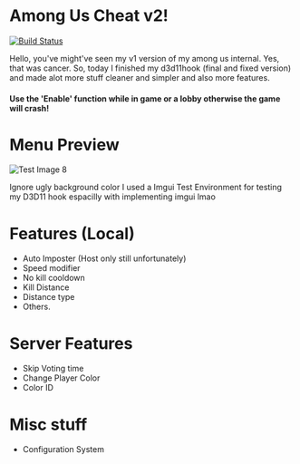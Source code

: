 # Among Us Cheat v2!
[![Build Status](https://travis-ci.org/joemccann/dillinger.svg?branch=master)](https://travis-ci.org/joemccann/dillinger)

Hello, you've might've seen my v1 version of my among us internal. Yes, that was cancer. So, today I finished my d3d11hook (final and fixed version) and made alot more stuff cleaner and simpler and also more features.

#### Use the 'Enable' function while in game or a lobby otherwise the game will crash!

# Menu Preview
![Test Image 8](https://cdn.discordapp.com/attachments/723335679555141714/761405695332581376/Capture.PNG)

Ignore ugly background color I used a Imgui Test Environment for testing my D3D11 hook espacilly with implementing imgui lmao

# Features (Local)
- Auto Imposter (Host only still unfortunately)
- Speed modifier
- No kill cooldown
- Kill Distance
- Distance type
- Others.
# Server Features
- Skip Voting time
- Change Player Color
- Color ID
# Misc stuff
- Configuration System
